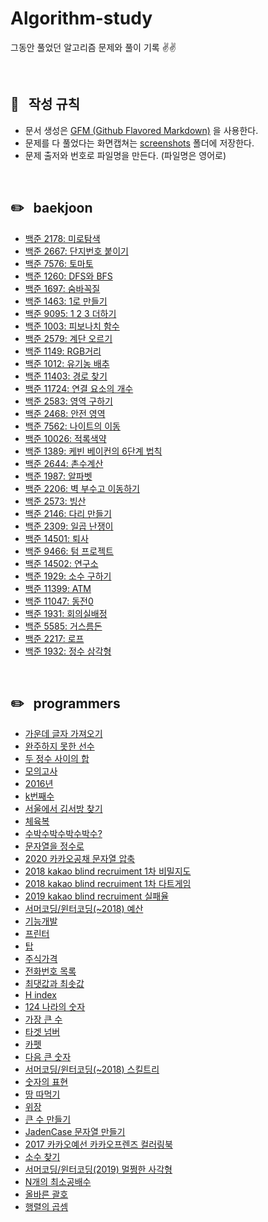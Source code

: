# Algorithm-study
그동안 풀었던 알고리즘 문제와 풀이 기록 ✌️✌️


<br/>


## 📌 &nbsp; 작성 규칙

- 문서 생성은 [GFM (Github Flavored Markdown)](https://help.github.com/en/github/writing-on-github) 을 사용한다.
- 문제를 다 풀었다는 화면캡쳐는 [screenshots](https://github.com/ChoiEunji0114/Algorithm-study/tree/master/posts/screenshots) 폴더에 저장한다. 
- 문제 출저와 번호로 파일명을 만든다. (파일명은 영어로)

<br/>


## ✏️ &nbsp; baekjoon

- [백준 2178: 미로탐색](https://github.com/ChoiEunji0114/Algorithm-study/blob/master/posts/boj-2178.md)
- [백준 2667: 단지번호 붙이기](https://github.com/ChoiEunji0114/Algorithm-study/blob/master/posts/boj-2667.md)
- [백준 7576: 토마토](https://github.com/ChoiEunji0114/Algorithm-study/blob/master/posts/boj-7576.md)
- [백준 1260: DFS와 BFS](https://github.com/ChoiEunji0114/Algorithm-study/blob/master/posts/boj-1260.md)
- [백준 1697: 숨바꼭질](https://github.com/ChoiEunji0114/Algorithm-study/blob/master/posts/boj-1697.md)
- [백준 1463: 1로 만들기](https://github.com/ChoiEunji0114/Algorithm-study/blob/master/posts/boj-1463.md)
- [백준 9095: 1 2 3 더하기](https://github.com/ChoiEunji0114/Algorithm-study/blob/master/posts/boj-9095.md)
- [백준 1003: 피보나치 함수](https://github.com/ChoiEunji0114/Algorithm-study/blob/master/posts/boj-1003.md)
- [백준 2579: 계단 오르기](https://github.com/ChoiEunji0114/Algorithm-study/blob/master/posts/boj-2579.md)
- [백준 1149: RGB거리](https://github.com/ChoiEunji0114/Algorithm-study/blob/master/posts/boj-1149.md)
- [백준 1012: 유기농 배추](https://github.com/ChoiEunji0114/Algorithm-study/blob/master/posts/boj-1012.md)
- [백준 11403: 경로 찾기](https://github.com/ChoiEunji0114/Algorithm-study/blob/master/posts/boj-11403.md)
- [백준 11724: 연결 요소의 개수](https://github.com/ChoiEunji0114/Algorithm-study/blob/master/posts/boj-11724.md)
- [백준 2583: 영역 구하기](https://github.com/ChoiEunji0114/Algorithm-study/blob/master/posts/boj-2583.md)
- [백준 2468: 안전 영역](https://github.com/ChoiEunji0114/Algorithm-study/blob/master/posts/boj-2468.md)
- [백준 7562: 나이트의 이동](https://github.com/ChoiEunji0114/Algorithm-study/blob/master/posts/boj-7562.md)
- [백준 10026: 적록색약](https://github.com/ChoiEunji0114/Algorithm-study/blob/master/posts/boj-10026.md)
- [백준 1389: 케빈 베이컨의 6단계 법칙](https://github.com/ChoiEunji0114/Algorithm-study/blob/master/posts/boj-1389.md)
- [백준 2644: 촌수계산](https://github.com/ChoiEunji0114/Algorithm-study/blob/master/posts/boj-2644.md)
- [백준 1987: 알파벳](https://github.com/ChoiEunji0114/Algorithm-study/blob/master/posts/boj-1987.md)
- [백준 2206: 벽 부수고 이동하기](https://github.com/ChoiEunji0114/Algorithm-study/blob/master/posts/boj-2206.md)
- [백준 2573: 빙산](https://github.com/ChoiEunji0114/Algorithm-study/blob/master/posts/boj-2573.md)
- [백준 2146: 다리 만들기](https://github.com/ChoiEunji0114/Algorithm-study/blob/master/posts/boj-2146.md)
- [백준 2309: 일곱 난쟁이](https://github.com/ChoiEunji0114/Algorithm-study/blob/master/posts/boj-2309.md)
- [백준 14501: 퇴사](https://github.com/ChoiEunji0114/Algorithm-study/blob/master/posts/boj-14501.md)
- [백준 9466: 텀 프로젝트](https://github.com/ChoiEunji0114/Algorithm-study/blob/master/posts/boj-9466.md)
- [백준 14502: 연구소](https://github.com/ChoiEunji0114/Algorithm-study/blob/master/posts/boj-14502.md)
- [백준 1929: 소수 구하기](https://github.com/ChoiEunji0114/Algorithm-study/blob/master/posts/boj-1929.md)
- [백준 11399: ATM](https://github.com/ChoiEunji0114/Algorithm-study/blob/master/posts/boj-11399.md)
- [백준 11047: 동전0](https://github.com/ChoiEunji0114/Algorithm-study/blob/master/posts/boj-11047.md)
- [백준 1931: 회의실배정](https://github.com/ChoiEunji0114/Algorithm-study/blob/master/posts/boj-1931.md)
- [백준 5585: 거스름돈](https://github.com/ChoiEunji0114/Algorithm-study/blob/master/posts/boj-5585.md)
- [백준 2217: 로프](https://github.com/ChoiEunji0114/Algorithm-study/blob/master/posts/boj-2217.md)
 - [백준 1932: 정수 삼각형](https://github.com/ChoiEunji0114/Algorithm-study/blob/master/posts/boj-1932.md)

<br/>

## ✏️ &nbsp; programmers

- [가운데 글자 가져오기](https://github.com/ChoiEunji0114/Algorithm-study/blob/master/posts/programmers_12903.md)
- [완주하지 못한 선수](https://github.com/ChoiEunji0114/Algorithm-study/blob/master/posts/programmers_42576.md)
- [두 정수 사이의 합](https://github.com/ChoiEunji0114/Algorithm-study/blob/master/posts/programmers_12912.md)
- [모의고사](https://github.com/ChoiEunji0114/Algorithm-study/blob/master/posts/programmers_42840.md)
- [2016년](https://github.com/ChoiEunji0114/Algorithm-study/blob/master/posts/programmers_12901.md)
- [k번째수](https://github.com/ChoiEunji0114/Algorithm-study/blob/master/posts/programmers_42748.md)
- [서울에서 김서방 찾기](https://github.com/ChoiEunji0114/Algorithm-study/blob/master/posts/programmers_12919.md)
- [체육복](https://github.com/ChoiEunji0114/Algorithm-study/blob/master/posts/programmers_42862.md)
- [수박수박수박수박수?](https://github.com/ChoiEunji0114/Algorithm-study/blob/master/posts/programmers_12922.md)
- [문자열을 정수로](https://github.com/ChoiEunji0114/Algorithm-study/blob/master/posts/programmers_12925.md)
- [2020 카카오공채 문자열 압축](https://github.com/ChoiEunji0114/Algorithm-study/blob/master/posts/programmers_60057.md)
- [2018 kakao blind recruiment 1차 비밀지도](https://github.com/ChoiEunji0114/Algorithm-study/blob/master/posts/programmers_17681.md)
- [2018 kakao blind recruiment 1차 다트게임](https://github.com/ChoiEunji0114/Algorithm-study/blob/master/posts/programmers_17682.md)
- [2019 kakao blind recruiment 실패율](https://github.com/ChoiEunji0114/Algorithm-study/blob/master/posts/programmers_42889.md)
- [서머코딩/윈터코딩(~2018) 예산](https://github.com/ChoiEunji0114/Algorithm-study/blob/master/posts/programmers_42889.md)
- [기능개발](https://github.com/ChoiEunji0114/Algorithm-study/blob/master/posts/programmers_42586.md)
- [프린터](https://github.com/ChoiEunji0114/Algorithm-study/blob/master/posts/programmers_42587.md)
- [탑](https://github.com/ChoiEunji0114/Algorithm-study/blob/master/posts/programmers_42588.md)
- [주식가격](https://github.com/ChoiEunji0114/Algorithm-study/blob/master/posts/programmers_42584.md)
- [전화번호 목록](https://github.com/ChoiEunji0114/Algorithm-study/blob/master/posts/programmers_42577.md)
- [최댓값과 최솟값](https://github.com/ChoiEunji0114/Algorithm-study/blob/master/posts/programmers_12939.md)
- [H index](https://github.com/ChoiEunji0114/Algorithm-study/blob/master/posts/programmers_42747.md)
- [124 나라의 숫자](https://github.com/ChoiEunji0114/Algorithm-study/blob/master/posts/programmers_12899.md)
- [가장 큰 수](https://github.com/ChoiEunji0114/Algorithm-study/blob/master/posts/programmers_42746.md)
- [타겟 넘버](https://github.com/ChoiEunji0114/Algorithm-study/blob/master/posts/programmers_43165.md)
- [카펫](https://github.com/ChoiEunji0114/Algorithm-study/blob/master/posts/programmers_42842.md)
- [다음 큰 숫자](https://github.com/ChoiEunji0114/Algorithm-study/blob/master/posts/programmers_12911.md)
- [서머코딩/윈터코딩(~2018) 스킬트리](https://github.com/ChoiEunji0114/Algorithm-study/blob/master/posts/programmers_49993.md)
- [숫자의 표현](https://github.com/ChoiEunji0114/Algorithm-study/blob/master/posts/programmers_12924.md)
- [땅 따먹기](https://github.com/ChoiEunji0114/Algorithm-study/blob/master/posts/programmers_12913.md)
- [위장](https://github.com/ChoiEunji0114/Algorithm-study/blob/master/posts/programmers_42578.md)
- [큰 수 만들기](https://github.com/ChoiEunji0114/Algorithm-study/blob/master/posts/programmers_42883.md)
- [JadenCase 문자열 만들기](https://github.com/ChoiEunji0114/Algorithm-study/blob/master/posts/programmers_12951.md)
- [2017 카카오예선 카카오프렌즈 컬러링북](https://github.com/ChoiEunji0114/Algorithm-study/blob/master/posts/programmers_1829.md)
- [소수 찾기](https://github.com/ChoiEunji0114/Algorithm-study/blob/master/posts/programmers_42839.md)
- [서머코딩/윈터코딩(2019) 멀쩡한 사각형](https://github.com/ChoiEunji0114/Algorithm-study/blob/master/posts/programmers_62048.md)
- [N개의 최소공배수](https://github.com/ChoiEunji0114/Algorithm-study/blob/master/posts/programmers_12953.md)
- [올바른 괄호](https://github.com/ChoiEunji0114/Algorithm-study/blob/master/posts/programmers_12909.md)
- [행렬의 곱셈](https://github.com/ChoiEunji0114/Algorithm-study/blob/master/posts/programmers_12949.md)

<br/>

